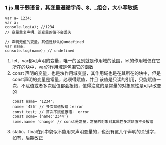 ### 1.js 属于弱语言，其变量遵循字母、$、_组合，大小写敏感
```
var a= 1234;
var a; 
console.log(a); //1234
// 变量重复声明，该变量的值不会丢失
```
```
// 声明无值的变量，其值是默认的undefined
var name;
console.log(name); // undefined
```
1. let、var都可声明的变量，唯一的区别就是作用域的范围，let的作用域仅在它所在的块中，var的作用域是包围它的函数
2. const 声明的变量，也是块作用域变量，其作用域也是在其所在的块中，但是const声明的变量是常量，必须得赋值，并且
   该值是只读的引用，只能赋值一次，不赋值或者多次赋值都会报错，值得注意的是常量的对象属性是可以改变的
   ```
   const name= '1234';
   name= '456' // 多次赋值报错：error
   const test; // 首次不赋值报错： error
   const some= {name:'2344'}
   some.name= 'change' // const是常量，常量的对象对其属性多次赋值不会报错
   ```
3. static、final在js中貌似不能用来声明变量的，也没有这几个声明的关键字，如有，后期改正
